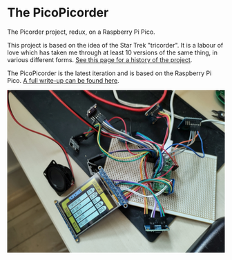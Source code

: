 # The PicoPicorder
The Picorder project, redux, on a Raspberry Pi Pico.

This project is based on the idea of the Star Trek "tricorder". It is a labour of love which has taken me through at least 10 versions of the same thing, in various different forms. [See this page for a history of the project](https://www.recantha.co.uk/blog/?cat=37).

The PicoPicorder is the latest iteration and is based on the Raspberry Pi Pico. [A full write-up can be found here](https://www.recantha.co.uk/blog/?page_id=20924).

![Picture of the PicoPicorder as of 4-Apr-2021](https://github.com/recantha/picopicorder/blob/main/docs/prototype_stage.jpg "PicoPicorder")